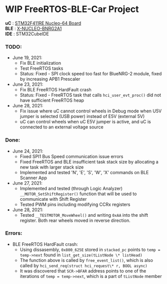# WIP FreeRTOS-BLE-Car Project #

**uC**  : [STM32F411RE Nucleo-64 Board](https://www.st.com/resource/en/datasheet/stm32f411re.pdf) <br>
**BLE** : [X-NUCLEO-BNRG2A1](https://www.st.com/resource/en/user_manual/dm00673688-getting-started-with-the-xnucleobnrg2a1-ble-expansion-board-based-on-bluenrgm2sp-module-for-stm32-nucleo-stmicroelectronics.pdf) <br>
**IDE** : STM32CubeIDE <br>

### TODO:
* June 19, 2021:
	* Fix BLE initialization
	* Test FreeRTOS tasks
	* Status: Fixed - SPI clock speed too fast for BlueNRG-2 module, fixed by increasing APB1 Prescaler
* June 23, 2021:
	* Fix BLE FreeRTOS HardFault crash
	* Status: Fixed - FreeRTOS task that calls `hci_user_evt_proc()` did not have sufficient FreeRTOS heap
* June 28, 2021:
	* Fix issue where uC cannot control wheels in Debug mode when U5V jumper is selected (USB power) instead of E5V (external 5V)
	* uC can control wheels when uC E5V jumper is active, and uC is connected to an external voltage source
	

### Done:
* June 24, 2021:
	* Fixed SPI1 Bus Speed communication issue errors
	* Fixed FreeRTOS and BLE insufficient task stack size by allocating a new task with larger stack size
	* Implemented and tested 'N', 'E', 'S', 'W', 'X' commands on BLE Scanner App
* June 27, 2021:
	* Implemented and tested (through Logic Analyzer) `__MOTOR_SetShiftRegister()` function that will be used to communicate with Shift Register
	* Tested PWM pins including modifying CCRx registers
* June 28, 2021:
	* Tested `__TESTMOTOR_MoveWheel()` and writing `0xAA` into the shift register. Both rear wheels moved in reverse direction.

### Errors:
* BLE FreeRTOS HardFault crash:
	* Using dissasembly, `0x800_625E` stored in `stacked_pc` points to `temp = temp->next` found in `list_get_size(tListNode \* listHead)`
	* The function above is called by `free_event_list()`, which is also called by `hci_send_req(struct hci_request\* r, BOOL async)`
	* It was discovered that `SCR->BFAR` address points to one of the iterations of `temp = temp->next`, which is a part of `tListNode` member